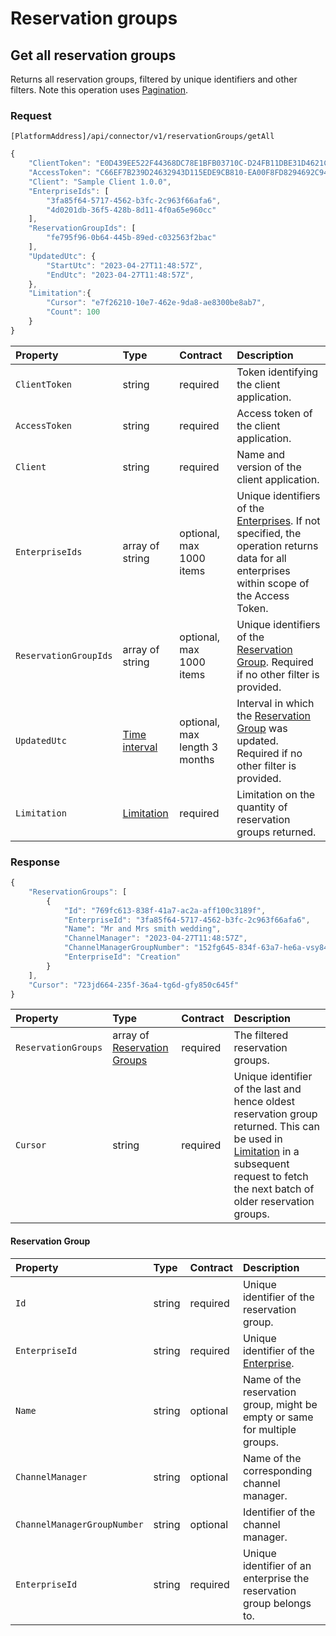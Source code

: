 # Reservation groups

## Get all reservation groups

Returns all reservation groups, filtered by unique identifiers and other filters. Note this operation uses [Pagination](../guidelines/pagination.md).

### Request

`[PlatformAddress]/api/connector/v1/reservationGroups/getAll`

```javascript
{
    "ClientToken": "E0D439EE522F44368DC78E1BFB03710C-D24FB11DBE31D4621C4817E028D9E1D",
    "AccessToken": "C66EF7B239D24632943D115EDE9CB810-EA00F8FD8294692C940F6B5A8F9453D",
    "Client": "Sample Client 1.0.0",
    "EnterpriseIds": [
        "3fa85f64-5717-4562-b3fc-2c963f66afa6",
        "4d0201db-36f5-428b-8d11-4f0a65e960cc"
    ],
    "ReservationGroupIds": [
        "fe795f96-0b64-445b-89ed-c032563f2bac"
    ],
    "UpdatedUtc": {
        "StartUtc": "2023-04-27T11:48:57Z",
        "EndUtc": "2023-04-27T11:48:57Z",
    },
    "Limitation":{
        "Cursor": "e7f26210-10e7-462e-9da8-ae8300be8ab7",
        "Count": 100
    }
}
```

| Property | Type | Contract | Description |
| :-- | :-- | :-- | :-- |
| `ClientToken` | string | required | Token identifying the client application. |
| `AccessToken` | string | required | Access token of the client application. |
| `Client` | string | required | Name and version of the client application. |
| `EnterpriseIds` | array of string | optional, max 1000 items | Unique identifiers of the [Enterprises](enterprises.md#enterprise). If not specified, the operation returns data for all enterprises within scope of the Access Token. |
| `ReservationGroupIds` | array of string | optional, max 1000 items | Unique identifiers of the [Reservation Group](#reservation-group). Required if no other filter is provided. |
| `UpdatedUtc` | [Time interval](_objects.md#time-interval) | optional, max length 3 months | Interval in which the [Reservation Group](#reservation-group) was updated. Required if no other filter is provided. |
| `Limitation` | [Limitation](../guidelines/pagination.md#limitation) | required | Limitation on the quantity of reservation groups returned. |

### Response

```javascript
{
    "ReservationGroups": [
        {
            "Id": "769fc613-838f-41a7-ac2a-aff100c3189f",
            "EnterpriseId": "3fa85f64-5717-4562-b3fc-2c963f66afa6",
            "Name": "Mr and Mrs smith wedding",
            "ChannelManager": "2023-04-27T11:48:57Z",
            "ChannelManagerGroupNumber": "152fg645-834f-63a7-he6a-vsy845c4753a",
            "EnterpriseId": "Creation"
        }
    ],
    "Cursor": "723jd664-235f-36a4-tg6d-gfy850c645f"
}
```

| Property | Type | Contract | Description |
| :-- | :-- | :-- | :-- |
| `ReservationGroups` | array of [Reservation Groups](#reservation-group) | required | The filtered reservation groups. |
| `Cursor` | string | required | Unique identifier of the last and hence oldest reservation group returned. This can be used in [Limitation](../guidelines/pagination.md#limitation) in a subsequent request to fetch the next batch of older reservation groups. |

#### Reservation Group

| Property | Type | Contract | Description |
| :-- | :-- | :-- | :-- |
| `Id` | string | required | Unique identifier of the reservation group. |
| `EnterpriseId` | string | required | Unique identifier of the [Enterprise](enterprises.md#enterprise). |
| `Name` | string | optional | Name of the reservation group, might be empty or same for multiple groups. |
| `ChannelManager` | string | optional | Name of the corresponding channel manager. |
| `ChannelManagerGroupNumber` | string | optional | Identifier of the channel manager. |
| `EnterpriseId` | string | required | Unique identifier of an enterprise the reservation group belongs to. |
